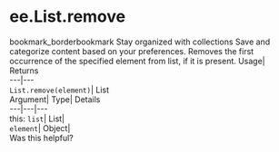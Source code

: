  
#  ee.List.remove
bookmark_borderbookmark Stay organized with collections  Save and categorize content based on your preferences.
Removes the first occurrence of the specified element from list, if it is present. 
Usage| Returns  
---|---  
`List.remove(element)`| List  
Argument| Type| Details  
---|---|---  
this: `list`| List|   
`element`| Object|   
Was this helpful?
